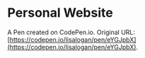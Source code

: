 # Personal Website

A Pen created on CodePen.io. Original URL: [https://codepen.io/lisalogan/pen/eYGJpbX](https://codepen.io/lisalogan/pen/eYGJpbX).


